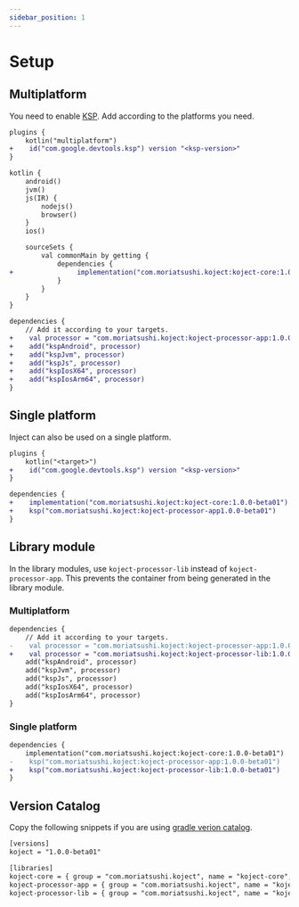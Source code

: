 ```yaml
---
sidebar_position: 1
---
```


# Setup

## Multiplatform

You need to enable [KSP](https://github.com/google/ksp).
Add according to the platforms you need.

```diff title="build.gradle.kts"
plugins {
    kotlin("multiplatform")
+    id("com.google.devtools.ksp") version "<ksp-version>"
}

kotlin {
    android()
    jvm()
    js(IR) {
        nodejs()
        browser()
    }
    ios()

    sourceSets {
        val commonMain by getting {
            dependencies {
+                implementation("com.moriatsushi.koject:koject-core:1.0.0-beta01")
            }
        }
    }
}

dependencies {
    // Add it according to your targets.
+    val processor = "com.moriatsushi.koject:koject-processor-app:1.0.0-beta01"
+    add("kspAndroid", processor)
+    add("kspJvm", processor)
+    add("kspJs", processor)
+    add("kspIosX64", processor)
+    add("kspIosArm64", processor)
}
```

## Single platform

Inject can also be used on a single platform.

```diff title="build.gradle.kts"
plugins {
    kotlin("<target>")
+    id("com.google.devtools.ksp") version "<ksp-version>"
}

dependencies {
+    implementation("com.moriatsushi.koject:koject-core:1.0.0-beta01")
+    ksp("com.moriatsushi.koject:koject-processor-app1.0.0-beta01")
}
```

## Library module
In the library modules, use `koject-processor-lib` instead of `koject-processor-app`.
This prevents the container from being generated in the library module.

### Multiplatform

```diff title="build.gradle.kts"
dependencies {
    // Add it according to your targets.
-    val processor = "com.moriatsushi.koject:koject-processor-app:1.0.0-beta01"
+    val processor = "com.moriatsushi.koject:koject-processor-lib:1.0.0-beta01"
    add("kspAndroid", processor)
    add("kspJvm", processor)
    add("kspJs", processor)
    add("kspIosX64", processor)
    add("kspIosArm64", processor)
}
```

### Single platform

```diff title="build.gradle.kts"
dependencies {
    implementation("com.moriatsushi.koject:koject-core:1.0.0-beta01")
-    ksp("com.moriatsushi.koject:koject-processor-app:1.0.0-beta01")
+    ksp("com.moriatsushi.koject:koject-processor-lib:1.0.0-beta01")
}
```

## Version Catalog
Copy the following snippets if you are using [gradle verion catalog](https://docs.gradle.org/current/userguide/platforms.html).

```xml title="libs.versions.toml"
[versions]
koject = "1.0.0-beta01"

[libraries]
koject-core = { group = "com.moriatsushi.koject", name = "koject-core", version.ref = "koject" }
koject-processor-app = { group = "com.moriatsushi.koject", name = "koject-processor-app", version.ref = "koject" }
koject-processor-lib = { group = "com.moriatsushi.koject", name = "koject-processor-lib", version.ref = "koject" }
```
